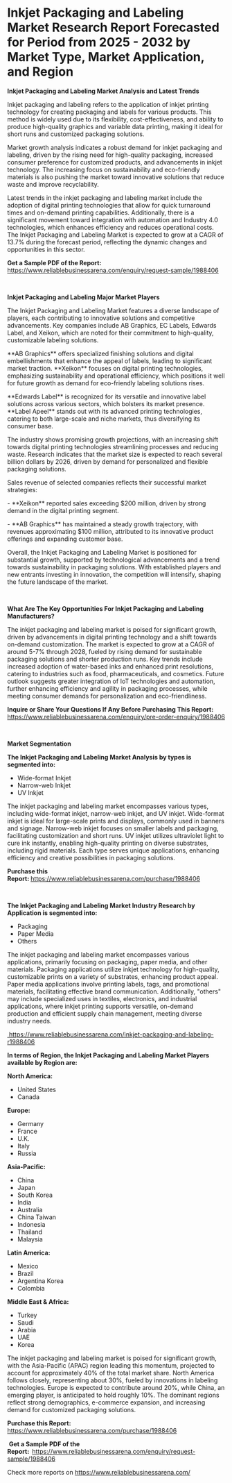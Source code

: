 <p><h1>Inkjet Packaging and Labeling Market Research Report Forecasted for Period from 2025 -  2032 by Market Type, Market Application, and Region</h1></p><p><strong>Inkjet Packaging and Labeling Market Analysis and Latest Trends</strong></p>
<p><p>Inkjet packaging and labeling refers to the application of inkjet printing technology for creating packaging and labels for various products. This method is widely used due to its flexibility, cost-effectiveness, and ability to produce high-quality graphics and variable data printing, making it ideal for short runs and customized packaging solutions. </p><p>Market growth analysis indicates a robust demand for inkjet packaging and labeling, driven by the rising need for high-quality packaging, increased consumer preference for customized products, and advancements in inkjet technology. The increasing focus on sustainability and eco-friendly materials is also pushing the market toward innovative solutions that reduce waste and improve recyclability.</p><p>Latest trends in the inkjet packaging and labeling market include the adoption of digital printing technologies that allow for quick turnaround times and on-demand printing capabilities. Additionally, there is a significant movement toward integration with automation and Industry 4.0 technologies, which enhances efficiency and reduces operational costs. The Inkjet Packaging and Labeling Market is expected to grow at a CAGR of 13.7% during the forecast period, reflecting the dynamic changes and opportunities in this sector.</p></p>
<p><strong>Get a Sample PDF of the Report:&nbsp;</strong> <a href="https://www.reliablebusinessarena.com/enquiry/request-sample/1988406?utm_campaign=1892&utm_medium=2&utm_source=Github&utm_content=ia&utm_term=15012025&utm_id=inkjet-packaging-and-labeling">https://www.reliablebusinessarena.com/enquiry/request-sample/1988406</a></p>
<p>&nbsp;</p>
<p><strong>Inkjet Packaging and Labeling Major Market Players</strong></p>
<p><p>The Inkjet Packaging and Labeling Market features a diverse landscape of players, each contributing to innovative solutions and competitive advancements. Key companies include AB Graphics, EC Labels, Edwards Label, and Xeikon, which are noted for their commitment to high-quality, customizable labeling solutions. </p><p>**AB Graphics** offers specialized finishing solutions and digital embellishments that enhance the appeal of labels, leading to significant market traction. **Xeikon** focuses on digital printing technologies, emphasizing sustainability and operational efficiency, which positions it well for future growth as demand for eco-friendly labeling solutions rises.</p><p>**Edwards Label** is recognized for its versatile and innovative label solutions across various sectors, which bolsters its market presence. **Label Apeel** stands out with its advanced printing technologies, catering to both large-scale and niche markets, thus diversifying its consumer base.</p><p>The industry shows promising growth projections, with an increasing shift towards digital printing technologies streamlining processes and reducing waste. Research indicates that the market size is expected to reach several billion dollars by 2026, driven by demand for personalized and flexible packaging solutions.</p><p>Sales revenue of selected companies reflects their successful market strategies:</p><p>- **Xeikon** reported sales exceeding $200 million, driven by strong demand in the digital printing segment.</p><p>- **AB Graphics** has maintained a steady growth trajectory, with revenues approximating $100 million, attributed to its innovative product offerings and expanding customer base.</p><p>Overall, the Inkjet Packaging and Labeling Market is positioned for substantial growth, supported by technological advancements and a trend towards sustainability in packaging solutions. With established players and new entrants investing in innovation, the competition will intensify, shaping the future landscape of the market.</p></p>
<p>&nbsp;</p>
<p><strong>What Are The Key Opportunities For Inkjet Packaging and Labeling Manufacturers?</strong></p>
<p><p>The inkjet packaging and labeling market is poised for significant growth, driven by advancements in digital printing technology and a shift towards on-demand customization. The market is expected to grow at a CAGR of around 5-7% through 2028, fueled by rising demand for sustainable packaging solutions and shorter production runs. Key trends include increased adoption of water-based inks and enhanced print resolutions, catering to industries such as food, pharmaceuticals, and cosmetics. Future outlook suggests greater integration of IoT technologies and automation, further enhancing efficiency and agility in packaging processes, while meeting consumer demands for personalization and eco-friendliness.</p></p>
<p><strong>Inquire or Share Your Questions If Any Before Purchasing This Report:</strong> <a href="https://www.reliablebusinessarena.com/enquiry/pre-order-enquiry/1988406?utm_campaign=1892&utm_medium=2&utm_source=Github&utm_content=ia&utm_term=15012025&utm_id=inkjet-packaging-and-labeling">https://www.reliablebusinessarena.com/enquiry/pre-order-enquiry/1988406</a></p>
<p>&nbsp;</p>
<p><strong>Market Segmentation</strong></p>
<p><strong>The Inkjet Packaging and Labeling Market Analysis by types is segmented into:</strong></p>
<p><ul><li>Wide-format Inkjet</li><li>Narrow-web Inkjet</li><li>UV Inkjet</li></ul></p>
<p><p>The inkjet packaging and labeling market encompasses various types, including wide-format inkjet, narrow-web inkjet, and UV inkjet. Wide-format inkjet is ideal for large-scale prints and displays, commonly used in banners and signage. Narrow-web inkjet focuses on smaller labels and packaging, facilitating customization and short runs. UV inkjet utilizes ultraviolet light to cure ink instantly, enabling high-quality printing on diverse substrates, including rigid materials. Each type serves unique applications, enhancing efficiency and creative possibilities in packaging solutions.</p></p>
<p><strong>Purchase this Report:&nbsp;</strong><a href="https://www.reliablebusinessarena.com/purchase/1988406?utm_campaign=1892&utm_medium=2&utm_source=Github&utm_content=ia&utm_term=15012025&utm_id=inkjet-packaging-and-labeling">https://www.reliablebusinessarena.com/purchase/1988406</a></p>
<p>&nbsp;</p>
<p><strong>The Inkjet Packaging and Labeling Market Industry Research by Application is segmented into:</strong></p>
<p><ul><li>Packaging</li><li>Paper Media</li><li>Others</li></ul></p>
<p><p>The inkjet packaging and labeling market encompasses various applications, primarily focusing on packaging, paper media, and other materials. Packaging applications utilize inkjet technology for high-quality, customizable prints on a variety of substrates, enhancing product appeal. Paper media applications involve printing labels, tags, and promotional materials, facilitating effective brand communication. Additionally, "others" may include specialized uses in textiles, electronics, and industrial applications, where inkjet printing supports versatile, on-demand production and efficient supply chain management, meeting diverse industry needs.</p></p>
<p><a href="https://www.reliablebusinessarena.com/inkjet-packaging-and-labeling-r1988406?utm_campaign=1892&utm_medium=2&utm_source=Github&utm_content=ia&utm_term=15012025&utm_id=inkjet-packaging-and-labeling">&nbsp;https://www.reliablebusinessarena.com/inkjet-packaging-and-labeling-r1988406</a></p>
<p><strong>In terms of Region, the Inkjet Packaging and Labeling Market Players available by Region are:</strong></p>
<p>
    <p> <strong> North America: </strong>
        <ul>
            <li>United States</li>
            <li>Canada</li>
        </ul>
        </p> 
    <p> <strong> Europe: </strong>
        <ul>
            <li>Germany</li>
            <li>France</li>
            <li>U.K.</li>
            <li>Italy</li>
            <li>Russia</li>
        </ul>
        </p> 
    <p> <strong> Asia-Pacific: </strong>
        <ul>
            <li>China</li>
            <li>Japan</li>
            <li>South Korea</li>
            <li>India</li>
            <li>Australia</li>
            <li>China Taiwan</li>
            <li>Indonesia</li>
            <li>Thailand</li>
            <li>Malaysia</li>
        </ul>
        </p> 
    <p> <strong> Latin America: </strong>
        <ul>
            <li>Mexico</li>
            <li>Brazil</li>
            <li>Argentina Korea</li>
            <li>Colombia</li>
        </ul>
        </p> 
    <p> <strong> Middle East & Africa: </strong>
        <ul>
            <li>Turkey</li>
            <li>Saudi</li>
            <li>Arabia</li>
            <li>UAE</li>
            <li>Korea</li>
        </ul>
    </p>
    </p>
<p><p>The inkjet packaging and labeling market is poised for significant growth, with the Asia-Pacific (APAC) region leading this momentum, projected to account for approximately 40% of the total market share. North America follows closely, representing about 30%, fueled by innovations in labeling technologies. Europe is expected to contribute around 20%, while China, an emerging player, is anticipated to hold roughly 10%. The dominant regions reflect strong demographics, e-commerce expansion, and increasing demand for customized packaging solutions.</p></p>
<p><strong>Purchase this Report: </strong><a href="https://www.reliablebusinessarena.com/purchase/1988406?utm_campaign=1892&utm_medium=2&utm_source=Github&utm_content=ia&utm_term=15012025&utm_id=inkjet-packaging-and-labeling">https://www.reliablebusinessarena.com/purchase/1988406</a></p>
<p>&nbsp;<strong>Get a Sample PDF of the Report:&nbsp;&nbsp;</strong><a href="https://www.reliablebusinessarena.com/enquiry/request-sample/1988406?utm_campaign=1892&utm_medium=2&utm_source=Github&utm_content=ia&utm_term=15012025&utm_id=inkjet-packaging-and-labeling">https://www.reliablebusinessarena.com/enquiry/request-sample/1988406</a></p>
<p><strong></strong></p>
<p>Check more reports on <a href="https://www.reliablebusinessarena.com/?utm_campaign=1892&utm_medium=2&utm_source=Github&utm_content=ia&utm_term=15012025&utm_id=inkjet-packaging-and-labeling">https://www.reliablebusinessarena.com/</a></p>